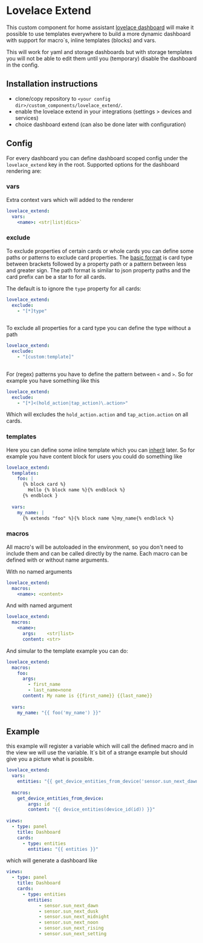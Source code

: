 # Lovelace Extend

This custom component for home assistant [lovelace dashboard](https://www.home-assistant.io/dashboards/) will make it possible to use templates everywhere to build a more dynamic dashboard with support for macro`s, inline templates (blocks) and vars.

This will work for yaml and storage dashboards but with storage templates you will not be able to edit them until you (temporary) disable the dashboard in the config.   

## Installation instructions

- clone/copy repository to `<your config dir>/custom_components/lovelace_extend/`.
- enable the lovelace extend in your integrations (settings > devices and services)
- choice dashboard extend (can also be done later with configuration)

## Config

For every dashboard you can define dashboard scoped config under the `lovelace_extend` key in the root. Supported options for the dashboard rendering are:

### vars

Extra context vars which will added to the renderer

```yaml
lovelace_extend:
  vars:
    <name>: <str|list|dics>`
```

### exclude

To exclude properties of certain cards or whole cards you can define some paths or patterns to exclude card properties. The [basic format](custom_components/test/const.py#6) is card type between brackets followed by a property path or a pattern between less and greater sign. The path format is similar to json property paths and the card prefix can be a star to for all cards. 

The default is to ignore the `type` property for all cards:

```yaml
lovelace_extend:
  exclude:
    - "[*]type"
  
```

To exclude all properties for a card type you can define the type without a path  

```yaml
lovelace_extend:
  exclude:
    - "[custom:template]"
  
```

For (regex) patterns you have to define the pattern between `<` and `>`. So for example you have something like this

```yaml
lovelace_extend:
  exclude:
    - "[*]<(hold_action|tap_action)\.action>"
```

Which will excludes the `hold_action.action` and `tap_action.action` on all cards. 

### templates

Here you can define some inline template which you can [inherit](https://jinja.palletsprojects.com/en/stable/templates/#template-inheritance) later. So for example you have content block for users you could do something like   

```yaml
lovelace_extend:
  templates:
    foo: |
      {% block card %}
        Hello {% block name %}{% endblock %}
      {% endblock }
      
  vars:
    my_name: | 
      {% extends "foo" %}{% block name %}my_name{% endblock %}
```

### macros

All macro's will be autoloaded in the environment, so you don't need to include them and can be called directly by the name. Each macro can be defined with or without name arguments. 

With no named arguments

```yaml
lovelace_extend:
  macros:
    <name>: <content>
```

And with named argument

```yaml
lovelace_extend:
  macros:
    <name>:
      args:    <str|list>
      content: <str>
```
 
And simular to the template example you can do:

```yaml
lovelace_extend:
  macros: 
    foo: 
      args:
        - first_name
        - last_name=none
      content: My name is {{first_name}} {{last_name}}
  
  vars:
    my_name: "{{ foo('my_name') }}"
```

## Example

this example will register a variable which will call the defined macro and in the view we will use the variable. It`s bit of a strange example but should give you a picture what is possible.   

```yaml
lovelace_extend:
  vars:
    entities: "{{ get_device_entities_from_device('sensor.sun_next_dawn') }}"
    
  macros:
    get_device_entities_from_device:
        args: id
        content: "{{ device_entities(device_id(id)) }}"
          
views:
  - type: panel
    title: Dashboard
    cards:
      - type: entities
        entities: "{{ entities }}"
```

which will generate a dashboard like 

```yaml
views:
  - type: panel
    title: Dashboard
    cards:
      - type: entities
        entities:
            - sensor.sun_next_dawn
            - sensor.sun_next_dusk
            - sensor.sun_next_midnight
            - sensor.sun_next_noon
            - sensor.sun_next_rising
            - sensor.sun_next_setting

```
